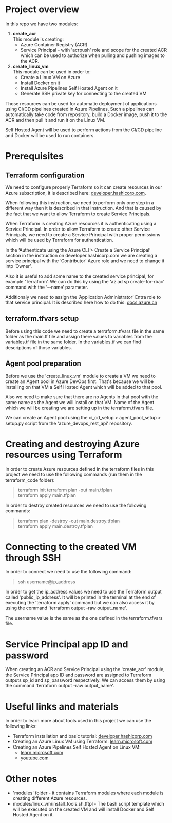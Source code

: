 # Project overview
In this repo we have two modules:
1. **create_acr**\
This module is creating:
	- Azure Container Registry (ACR)
	- Service Principal - with 'acrpush' role and scope for the created ACR which can be used to authorize when pulling and pushing images to the ACR.
2. **create_linux_vm**\
This module can be used in order to:
	- Create a Linux VM on Azure
	- Install Docker on it
	- Install Azure Pipelines Self Hosted Agent on it
	- Generate SSH private key for connecting to the created VM

Those resources can be used for automatic deployment of applications using CI/CD pipelines created in Azure Pipelines. Such a pipelines can automatically take code from repository, build a Docker image, push it to the ACR and then pull it and run it on the Linux VM.

Self Hosted Agent will be used to perform actions from the CI/CD pipeline and Docker will be used to run containers.

# Prerequisites
## Terraform configuration
We need to configure properly Terraform so it can create resources in our Azure subscription, it is described here: [developer.hashicorp.com](https://developer.hashicorp.com/terraform/tutorials/azure-get-started/azure-build).

When following this instruction, we need to perform only one step in a different way then it is described in that instruction. And that is caused by the fact that we want to allow Terraform to create Service Principals. 

When Terraform is creating Azure resources it is authenticating using a Service Principal. In order to allow Terraform to create other Service Principals, we need to create a Service Principal with proper permissions which will be used by Terraform for authentication. 

In the ‘Authenticate using the Azure CLI > Create a Service Principal’ section in the instruction on developer.hashicorp.com we are creating a service principal with the ‘Contributor’ Azure role and we need to change it into ‘Owner’.

Also it is useful to add some name to the created service principal, for example ‘Terraform’. We can do this by using the ‘az ad sp create-for-rbac’ command with the ‘--name’ parameter.

Additionaly we need to assign the ‘Application Administrator’ Entra role to that service principal. It is described here how to do this: [docs.azure.cn](https://docs.azure.cn/en-us/entra/identity/role-based-access-control/manage-roles-portal?tabs=admin-center)

## terraform.tfvars setup
Before using this code we need to create a terraform.tfvars file in the same folder as the main.tf file and assign there values to variables from the variables.tf file in the same folder. In the variables.tf we can find descriptions of those variables.

## Agent pool preparation
Before we use the 'create_linux_vm' module to create a VM we need to create an Agent pool in Azure DevOps first. That's because we will be installing on that VM a Self Hosted Agent which will be added to that pool.

Also we need to make sure that there are no Agents in that pool with the same name as the Agent we will install on that VM. Name of the Agent which we will be creating we are setting up in the terraform.tfvars file.

We can create an Agent pool using the ci_cd_setup > agent_pool_setup > setup.py script from the 'azure_devops_rest_api' repository.

# Creating and destroying Azure resources using Terraform
In order to create Azure resources defined in the terraform files in this project we need to use the following commands (run them in the terraform_code folder):
> terraform init
> terraform plan -out main.tfplan\
> terraform apply main.tfplan

In order to destroy created resources we need to use the following commands:
> terraform plan -destroy -out main.destroy.tfplan\
> terraform apply main.destroy.tfplan

# Connecting to the created VM through SSH
In order to connect we need to use the following command:
>ssh username@ip_address

In order to get the ip_address values we need to use the Terraform output called 'public_ip_address'. It will be printed in the terminal at the end of executing the 'terraform apply' command but we can also access it by using the command 'terraform output -raw output_name'.

The username value is the same as the one defined in the terraform.tfvars file.

# Service Principal app ID and password
When creating an ACR and Service Principal using the 'create_acr' module, the Service Principal app ID and password are assigned to Terraform outputs sp_id and sp_password respectively. We can access them by using the command 'terraform output -raw output_name'.

# Useful links and materials
In order to learn more about tools used in this project we can use the following links:
- Terraform installation and basic tutorial: [developer.hashicorp.com](https://developer.hashicorp.com/terraform/tutorials/azure-get-started/infrastructure-as-code)
- Creating an Azure Linux VM using Terraform: [learn.microsoft.com](https://learn.microsoft.com/en-us/azure/virtual-machines/linux/quick-create-terraform?tabs=azure-cli)
- Creating an Azure Pipelines Self Hosted Agent on Linux VM:
	- [learn.microsoft.com](https://learn.microsoft.com/en-us/azure/devops/pipelines/agents/linux-agent?view=azure-devops&tabs=IP-V4)
	- [youtube.com](https://www.youtube.com/watch?v=Hy6fne9oQJM)

# Other notes
- 'modules' folder - it contains Terraform modules where each module is creating different Azure resources.
- modules/linux_vm/install_tools.sh.tftpl - The bash script template which will be executed on the created VM and will install Docker and Self Hosted Agent on it.
